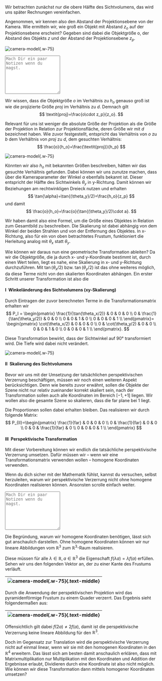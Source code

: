 
Wir betrachten zunächst nur die obere Hälfte des Sichtvolumens, das wird uns später Rechnungen vereinfachen.

Angenommen, wir kennen also den Abstand der Projektionsebene von der Kamera. Wie ermitteln wir, wie groß ein Objekt mit Abstand $z_o$ auf der Projektionsebene erscheint? Gegeben sind dabei die Objektgröße o, der Abstand des Objekts $z$ und der Abstand der Projektionsebene $z_p$.

![camera-model](./strahlensatz1.png?as=webp){.w-75}

<textarea class = 'notes' rows = '8' placeholder = 'Mach Dir ein paar Notizen wenn du magst.'></textarea> 

Wir wissen, dass die Objektgröße $o$ im Verhältnis zu $h_o$ genauso groß ist wie die projizierte Größe $\textit{proj}$ im Verhältnis zu $d$.
Demnach gilt 
$$
    \textit{proj}=\frac{o\cdot z_p}{z_o}.
$$

Relevant für uns ist weniger die absolute Größe der Projektion als die Größe der Projektion in Relation zur Projektionsfläche, deren Größe wir mit $d$ bezeichnet haben.
Wie zuvor festgestellt, entspricht das Verhältnis von $o$ zu $b$ dem Verhältnis von $\textit{proj}$ zu $d$, dem gesuchten Verhältnis:
$$
\frac{o}{h_o}=\frac{\textit{proj}}{h_p}
$$

![camera-model](./strahlensatz2.png?as=webp){.w-75}

Könnten wir also $h_o$ mit bekannten Größen beschreiben, hätten wir das gesuchte Verhältnis gefunden. Dabei können wir uns zunutze machen, dass über die Kameraparameter der Winkel $\alpha$ ebenfalls bekannt ist. Dieser entspricht der Hälfte des Sichtwinkels $\theta_y$ in y-Richtung. Damit können wir Beziehungen am rechtwinkligen Dreieck nutzen und erhalten$$
\tan{\alpha}=\tan{(\theta_y}/2)=\frac{h_o}{z_p}
$$ und damit $$
\frac{o}{h_o}=\frac{o}{\tan{(\theta_y}/2)\cdot a}.
$$

Wir haben damit also eine Formel, um die Größe eines Objektes in Relation zum Gesamtbild zu beschreiben. Die Skalierung ist dabei abhängig von dem Winkel der beiden Strahlen und von der Entfernung des Objektes. In x-Richtung, also für ein von oben betrachtetes Frustum, funktioniert die Herleitung analog mit $\theta_x$ statt $\theta_y$.

Wie können wir daraus nun eine geometrische Transformation ableiten?
Da wir die Objektgröße, die ja durch x- und y-Koordinate bestimmt ist, durch einen Wert teilen, liegt es nahe, eine Skalierung in x- und y-Richtung durchzuführen. Mit $\tan{(\theta_x}/2)$ bzw. $\tan{(\theta_y}/2)$ ist das ohne weiteres möglich, da diese Terme nicht von den skalierten Koordinaten abhängen. Ein erster Schritt unserer Transformation ist also die




#### **I**&ensp;Winkeländerung des Sichtvolumens (xy-Skalierung)

Durch Eintragen der zuvor berechneten Terme in die Transformationsmatrix erhalten wir
$$
    P_I =
    \begin{pmatrix}
        \frac{1}{\tan(\theta_x/2)} & 0 & 0 & 0 \\
        0 & \frac{1}{\tan(\theta_y/2)} & 0 & 0 \\
        0 & 0 & 1 & 0 \\
        0 & 0 & 0 & 1 \\
    \end{pmatrix}=
    \begin{pmatrix}
        \cot(\theta_x/2) & 0 & 0 & 0 \\
        0 & \cot(\theta_y/2) & 0 & 0 \\
        0 & 0 & 1 & 0 \\
        0 & 0 & 0 & 1 \\
    \end{pmatrix}.
$$

Diese Transformation bewirkt, dass der Sichtwinkel auf 90° transformiert wird. Die Tiefe wird dabei nicht verändert.

![camera-model](./fov_scaling.png?as=webp){.w-75}




#### **II**&ensp;Skalierung des Sichtvolumens

Bevor wir uns mit der Umsetzung der tatsächlichen perspektivischen Verzerrung beschäftigen, müssen wir noch einen weiteren Aspekt berücksichtigen. Denn wie bereits zuvor erwähnt, sollen die Objekte der Szene nicht nur relativ zueinander korrekt skaliert sein, nach der Transformation sollen auch alle Koordinaten im Bereich $[-1, +1]$ liegen. Wir wollen also die gesamte Szene so skalieren, dass die far plane bei 1 liegt.

Die Proportionen sollen dabei erhalten bleiben. Das realisieren wir durch folgende Matrix:$$
                    P_{II}=\begin{pmatrix}
                        \frac{1}{far} & 0 & 0 & 0 \\
                        0 & \frac{1}{far} & 0 & 0 \\
                        0 & 0 & \frac{1}{far} & 0 \\
                        0 & 0 & 0 & 1 \\
                    \end{pmatrix}
$$




#### **III**&ensp;Perspektivische Transformation

Mit dieser Vorbereitung können wir endlich die tatsächliche perspektivische Verzerrung umsetzen.
Dafür müssen wir – wenn wir eine Transformationsmatrix verwenden wollen – homogene Koordinaten verwenden.

Wenn du dich sicher mit der Mathematik fühlst, kannst du versuchen, selbst herzuleiten, warum wir perspektivische Verzerrung nicht ohne homogene Koordinaten realisieren können. Ansonsten scrolle einfach weiter.
<textarea class = 'notes' rows = '8' placeholder = 'Mach Dir ein paar Notizen wenn du magst.'></textarea>

Die Begründung, warum wir homogene Koordinaten benötigen, lässt sich gut anschaulich darstellen. Ohne homogene Koordinaten können wir nur lineare Abbildungen vom $\mathbb{R}^3$ zum $\mathbb{R}^3$-Raum realisieren.

Diese müssen für alle $\lambda\in \mathbb{R},a\in \mathbb{R}^3$ die Eigenschaft $f\left(\lambda a\right)=\lambda f\left(a\right)$ erfüllen. Sehen wir uns den folgenden Vektor an, der zu einer Kante des Frustums verläuft.

|![camera-model](./homogenous1.png?as=webp){.w-75}{.text-middle}|
| :--------------: |


Durch die Anwendung der perspektivischen Projektion wird das pyramidenförmige Frustum zu einem Quader verzerrt. Das Ergebnis sieht folgendermaßen aus:

| ![camera-model](./homogenous2.png?as=webp){.w-75}{.text-middle} |
| :--------------: |

Offensichtlich gilt dabei $f\left(2a\right)\neq2f\left(a\right)$, damit ist die perspektivische Verzerrung keine lineare Abbildung für den $\mathbb{R}^3$.

Doch im Gegensatz zur Translation wird die perspektivische Verzerrung nicht auf einmal linear, wenn wir sie mit den homogenen Koordinaten in den $\mathbb{R}^4$ erweitern. Das lässt sich am besten damit anschaulich erklären, dass mit Matrixmultiplikation nur Multiplikation mit den Koordinaten und Addition der Ergebnisse erlaubt, Dividieren durch eine Koordinate ist also nicht möglich. Wie können wir diese Transformation dann mittels homogener Koordinaten umsetzen?
